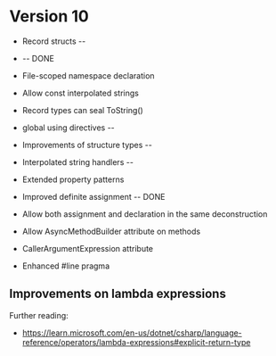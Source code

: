 
# Version 10

* Record structs -- 
*  -- DONE
* File-scoped namespace declaration
* Allow const interpolated strings
* Record types can seal ToString()
* global using directives -- 

* Improvements of structure types -- 
* Interpolated string handlers -- 
* Extended property patterns
* Improved definite assignment -- DONE
* Allow both assignment and declaration in the same deconstruction
* Allow AsyncMethodBuilder attribute on methods
* CallerArgumentExpression attribute
* Enhanced #line pragma


## Improvements on lambda expressions

Further reading:

* https://learn.microsoft.com/en-us/dotnet/csharp/language-reference/operators/lambda-expressions#explicit-return-type

